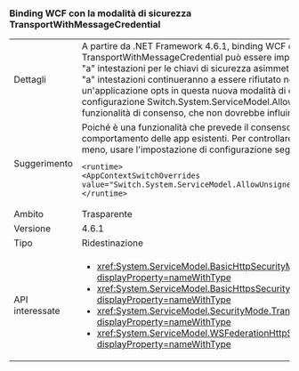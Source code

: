 ### <a name="wcf-binding-with-the-transportwithmessagecredential-security-mode"></a>Binding WCF con la modalità di sicurezza TransportWithMessageCredential

|   |   |
|---|---|
|Dettagli|A partire da .NET Framework 4.6.1, binding WCF che utilizza la modalità di sicurezza TransportWithMessageCredential può essere impostato per ricevere i messaggi con senza segno &quot;a&quot; intestazioni per le chiavi di sicurezza asimmetrico. Per impostazione predefinita, non firmato &quot;a&quot; intestazioni continueranno a essere rifiutato nelle .NET 4.6.1. Essi verranno accettate solo se un'applicazione opts in questa nuova modalità di operazione che utilizza l'opzione di configurazione Switch.System.ServiceModel.AllowUnsignedToHeader. Poiché si tratta di una funzionalità di consenso, che non dovrebbe influire sul comportamento delle App esistenti.|
|Suggerimento|Poiché è una funzionalità che prevede il consenso esplicito, non dovrebbe influire sul comportamento delle app esistenti. Per controllare se il nuovo comportamento viene utilizzato o meno, usare l'impostazione di configurazione seguente:<pre><code class="language-xml">&lt;runtime&gt;&#13;&#10;&lt;AppContextSwitchOverrides value=&quot;Switch.System.ServiceModel.AllowUnsignedToHeader=true&quot; /&gt;&#13;&#10;&lt;/runtime&gt;&#13;&#10;</code></pre>|
|Ambito|Trasparente|
|Versione|4.6.1|
|Tipo|Ridestinazione|
|API interessate|<ul><li><xref:System.ServiceModel.BasicHttpSecurityMode.TransportWithMessageCredential?displayProperty=nameWithType></li><li><xref:System.ServiceModel.BasicHttpsSecurityMode.TransportWithMessageCredential?displayProperty=nameWithType></li><li><xref:System.ServiceModel.SecurityMode.TransportWithMessageCredential?displayProperty=nameWithType></li><li><xref:System.ServiceModel.WSFederationHttpSecurityMode.TransportWithMessageCredential?displayProperty=nameWithType></li></ul>|

